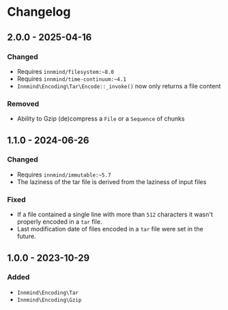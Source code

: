 # Changelog

## 2.0.0 - 2025-04-16

### Changed

- Requires `innmind/filesystem:~8.0`
- Requires `innmind/time-continuum:~4.1`
- `Innmind\Encoding\Tar\Encode::_invoke()` now only returns a file content

### Removed

- Ability to Gzip (de)compress a `File` or a `Sequence` of chunks

## 1.1.0 - 2024-06-26

### Changed

- Requires `innmind/immutable:~5.7`
- The laziness of the tar file is derived from the laziness of input files

### Fixed

- If a file contained a single line with more than `512` characters it wasn't properly encoded in a `tar` file.
- Last modification date of files encoded in a `tar` file were set in the future.

## 1.0.0 - 2023-10-29

### Added

- `Innmind\Encoding\Tar`
- `Innmind\Encoding\Gzip`

